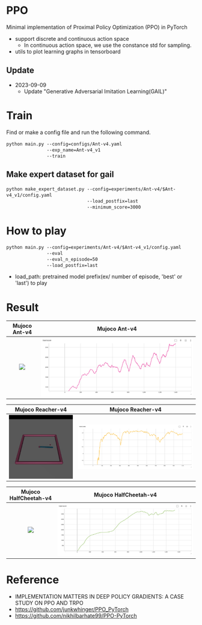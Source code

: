 # PPO
Minimal implementation of Proximal Policy Optimization (PPO) in PyTorch
- support discrete and continuous action space 
    - In continuous action space, we use the constance std for sampling.
- utils to plot learning graphs in tensorboard

## Update
- 2023-09-09 
    - Update "Generative Adversarial Imitation Learning(GAIL)"

# Train
Find or make a config file and run the following command.
```
python main.py --config=configs/Ant-v4.yaml 
               --exp_name=Ant-v4_v1 
               --train
```

## Make expert dataset for gail

```
python make_expert_dataset.py --config=experiments/Ant-v4/$Ant-v4_v1/config.yaml
                              --load_postfix=last
                              --minimum_score=3000
```

# How to play
```
python main.py --config=experiments/Ant-v4/$Ant-v4_v1/config.yaml
               --eval
               --eval_n_episode=50
               --load_postfix=last
```
- load_path: pretrained model prefix(ex/ number of episode, 'best' or 'last') to play

# Result

| Mujoco Ant-v4 | Mujoco Ant-v4 |
| :-------------------------:|:-------------------------: |
| ![](https://github.com/Ladun/PPO/blob/master/plots/ant.gif) |  ![](https://github.com/Ladun/PPO/blob/master/plots/ant.png) |

| Mujoco Reacher-v4 | Mujoco Reacher-v4 |
| :-------------------------:|:-------------------------: |
| ![](https://github.com/Ladun/PPO/blob/master/plots/reacher.gif) |  ![](https://github.com/Ladun/PPO/blob/master/plots/reacher.png) |

| Mujoco HalfCheetah-v4 | Mujoco HalfCheetah-v4 |
| :-------------------------:|:-------------------------: |
| ![](https://github.com/Ladun/PPO/blob/master/plots/cheetah.gif) |  ![](https://github.com/Ladun/PPO/blob/master/plots/cheetah.png) |


# Reference
- IMPLEMENTATION MATTERS IN DEEP POLICY GRADIENTS: A CASE STUDY ON PPO AND TRPO
- https://github.com/junkwhinger/PPO_PyTorch
- https://github.com/nikhilbarhate99/PPO-PyTorch
